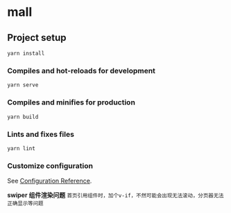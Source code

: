 # mall

## Project setup

```
yarn install
```

### Compiles and hot-reloads for development

```
yarn serve
```

### Compiles and minifies for production

```
yarn build
```

### Lints and fixes files

```
yarn lint
```

### Customize configuration

See [Configuration Reference](https://cli.vuejs.org/config/).

**swiper 组件渲染问题**
`首页引用组件时，加个v-if，不然可能会出现无法滚动，分页器无法正确显示等问题`

